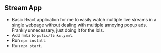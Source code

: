 ## Stream App 
- Basic React application for me to easily watch multiple live streams in a single webpage without dealing with multiple annoying popup ads. Frankly unnecessary, just doing it for the lols. 
- Add links to `pulic/links.yaml`.
- Run `npm install`.
- Run `npm start`.
